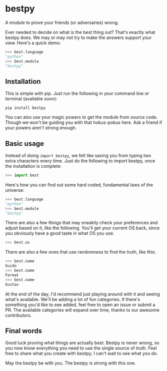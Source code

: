 # bestpy
A module to prove your friends (or adversaries) wrong.

Ever needed to decide on what is the best thing out? That's exactly what bestpy does. We may or may not try to make the answers support your view. Here's a quick demo:
```python
>>> best.language
"python"
>>> best.module
"bestpy"
```
## Installation
This is simple with pip. Just run the following in your command line or terminal (available soon):
```
pip install bestpy
```

You can also use your magic powers to get the module from source code. Though we won't be guiding you with that hokus-pokus here. Ask a friend if your powers aren't strong enough.

## Basic usage
Instead of doing `import bestpy`, we felt like saving you from typing two extra characters every time. Just do the following to import bestpy, once the installation is complete:
```python
>>> import best
```
Here's how you can find out some hard coded, fundamental laws of the universe:
```py
>>> best.language
"python"
>>> best.module
"bestpy"
```
There are also a few things that may sneakily check your preferences and adjust based on it, like the following. You'll get your current OS back, since you obviously have a good taste in what OS you use.
```python
>>> best.os
```
There are also a few ones that use randomness to find the truth, like this:
```py
>>> best.name
Guido
>>> best.name
Fermat
>>> best.name
Gustav
```
At the end of the day, I'd recommend just playing around with it and seeing what's available. We'll be adding a lot of fun categories. If there's something you'd like to see added, feel free to open an issue or submit a PR. The available categories will expand over time, thanks to our awesome contributors.

## Final words
Good luck proving what things are actually best. Bestpy is never wrong, so you now know everything you need to use the single source of truth. Feel free to share what you create with bestpy; I can't wait to see what you do.

May the bestpy be with you. The bestpy is strong with this one.
